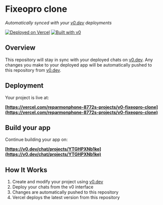 # Fixeopro clone

*Automatically synced with your [v0.dev](https://v0.dev) deployments*

[![Deployed on Vercel](https://img.shields.io/badge/Deployed%20on-Vercel-black?style=for-the-badge&logo=vercel)](https://vercel.com/reparmonphone-8772s-projects/v0-fixeopro-clone)
[![Built with v0](https://img.shields.io/badge/Built%20with-v0.dev-black?style=for-the-badge)](https://v0.dev/chat/projects/YTGHPXNb1ke)

## Overview

This repository will stay in sync with your deployed chats on [v0.dev](https://v0.dev).
Any changes you make to your deployed app will be automatically pushed to this repository from [v0.dev](https://v0.dev).

## Deployment

Your project is live at:

**[https://vercel.com/reparmonphone-8772s-projects/v0-fixeopro-clone](https://vercel.com/reparmonphone-8772s-projects/v0-fixeopro-clone)**

## Build your app

Continue building your app on:

**[https://v0.dev/chat/projects/YTGHPXNb1ke](https://v0.dev/chat/projects/YTGHPXNb1ke)**

## How It Works

1. Create and modify your project using [v0.dev](https://v0.dev)
2. Deploy your chats from the v0 interface
3. Changes are automatically pushed to this repository
4. Vercel deploys the latest version from this repository